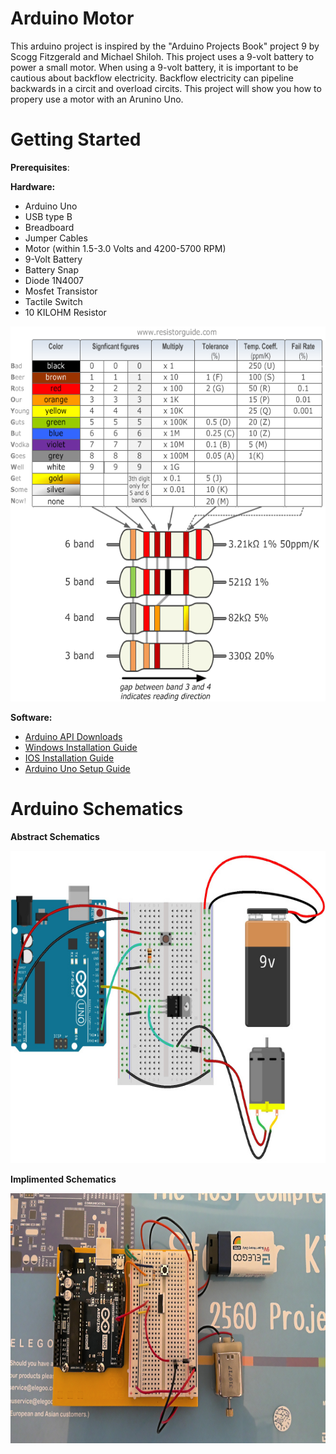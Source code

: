 # Arduino Motor

This arduino project is inspired by the "Arduino Projects Book" project 9 by Scogg Fitzgerald and Michael Shiloh. This project uses a 9-volt battery to power a small motor. When using a 9-volt battery, it is important to be cautious about backflow electricity. Backflow electricity can pipeline backwards in a circit and overload circits. This project will show you how to propery use a motor with an Arunino Uno.  

# Getting Started
  
  **Prerequisites**:
  
  **Hardware:**
  
  - Arduino Uno
  - USB type B
  - Breadboard
  - Jumper Cables
  - Motor (within 1.5-3.0 Volts and 4200-5700 RPM)
  - 9-Volt Battery
  - Battery Snap
  - Diode 1N4007
  - Mosfet Transistor
  - Tactile Switch
  - 10 KILOHM Resistor  
  
<img src="Project images/Resistor-Chart.png" width="700" height="600">

 **Software:**
 
 - [Arduino API Downloads](https://www.arduino.cc/en/main/software)
 - [Windows Installation Guide](https://www.arduino.cc/en/guide/windows)
 - [IOS Installation Guide](https://www.arduino.cc/en/guide/macOSX)
 - [Arduino Uno Setup Guide](https://www.arduino.cc/en/Guide/ArduinoUno)

# Arduino Schematics

**Abstract Schematics**

<img src="Project images/Arduino Blueprints.jpg" width="700" height="500">

**Implimented Schematics**

<img src="Project images/Arduino Schematics.jpg" width="700" height="400">
